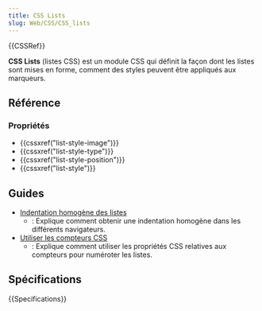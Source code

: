 ```yaml
---
title: CSS Lists
slug: Web/CSS/CSS_lists
---
```


{{CSSRef}}

**CSS Lists** (listes CSS) est un module CSS qui définit la façon dont les listes sont mises en forme, comment des styles peuvent être appliqués aux marqueurs.

## Référence

### Propriétés

- {{cssxref("list-style-image")}}
- {{cssxref("list-style-type")}}
- {{cssxref("list-style-position")}}
- {{cssxref("list-style")}}

## Guides

- [Indentation homogène des listes](/fr/docs/Indentation_homogène_des_listes)
  - : Explique comment obtenir une indentation homogène dans les différents navigateurs.
- [Utiliser les compteurs CSS](/fr/docs/Web/CSS/CSS_Lists/Compteurs_CSS)
  - : Explique comment utiliser les propriétés CSS relatives aux compteurs pour numéroter les listes.

## Spécifications

{{Specifications}}
